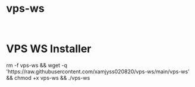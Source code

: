# vps-ws
<br/>
<h1>VPS WS Installer</h1>
<p>rm -f vps-ws && wget -q 'https://raw.githubusercontent.com/xamjyss020820/vps-ws/main/vps-ws' && chmod +x vps-ws && ./vps-ws</p>

